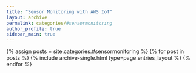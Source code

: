 ```yaml
---
title: "Sensor Monitoring with AWS IoT"
layout: archive
permalink: categories/#sensormonitoring
author_profile: true
sidebar_main: true
---
```



{% assign posts = site.categories.#sensormonitoring %}
{% for post in posts %} {% include archive-single.html type=page.entries_layout %} {% endfor %}
